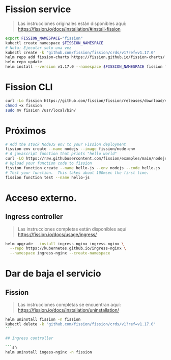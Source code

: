 # Fission service

> Las instrucciones originales están disponibles aquí:
> https://fission.io/docs/installation/#install-fission

```sh
export FISSION_NAMESPACE="fission"
kubectl create namespace $FISSION_NAMESPACE
# Nota: Ejecutar solo una vez
kubectl create -k "github.com/fission/fission/crds/v1?ref=v1.17.0"
helm repo add fission-charts https://fission.github.io/fission-charts/
helm repo update
helm install --version v1.17.0 --namespace $FISSION_NAMESPACE fission fission-charts/fission-all
```

# Fission CLI

```sh
curl -Lo fission https://github.com/fission/fission/releases/download/v1.17.0/fission-v1.17.0-linux-amd64
chmod +x fission
sudo mv fission /usr/local/bin/
```

# Próximos

```sh
# Add the stock NodeJS env to your Fission deployment
fission env create --name nodejs --image fission/node-env
# A javascript function that prints "hello world"
curl -LO https://raw.githubusercontent.com/fission/examples/main/nodejs/hello.js
# Upload your function code to fission
fission function create --name hello-js --env nodejs --code hello.js
# Test your function.  This takes about 100msec the first time.
fission function test --name hello-js
```

# Acceso externo.

## Ingress controller

> Las instrucciones completas están disponibles aquí
> https://fission.io/docs/usage/ingress/

<!-- TODO https://github.com/fission/fission/issues/2650 -->

```sh
helm upgrade --install ingress-nginx ingress-nginx \
  --repo https://kubernetes.github.io/ingress-nginx \
  --namespace ingress-nginx --create-namespace
```

# Dar de baja el servicio

## Fission

> Las instrucciones completas se encuentran aquí:
> https://fission.io/docs/installation/uninstallation/

````sh
helm uninstall fission -n fission
kubectl delete -k "github.com/fission/fission/crds/v1?ref=v1.17.0"
```

## Ingress controller

```sh
helm uninstall ingess-nginx -n fission
````
